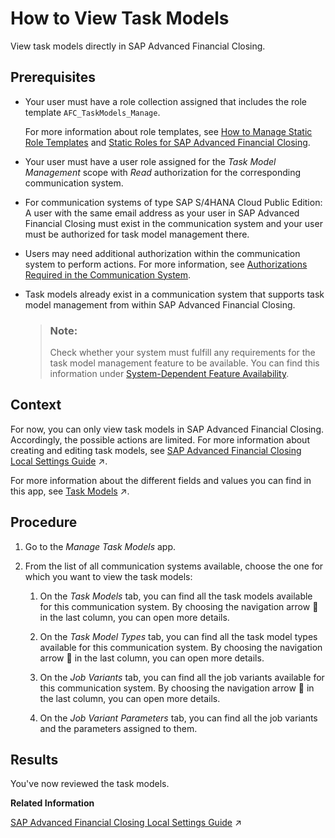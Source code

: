 <!-- loioc383261772e34ff99d66d6fa2846b7ac -->

<link rel="stylesheet" type="text/css" href="../css/sap-icons.css"/>

# How to View Task Models

View task models directly in SAP Advanced Financial Closing.



<a name="loioc383261772e34ff99d66d6fa2846b7ac__prereq_unj_dt4_tdc"/>

## Prerequisites

-   Your user must have a role collection assigned that includes the role template `AFC_TaskModels_Manage`.

    For more information about role templates, see [How to Manage Static Role Templates](../User-Management/how-to-manage-static-role-templates-0cca34d.md) and [Static Roles for SAP Advanced Financial Closing](../User-Management/static-roles-for-sap-advanced-financial-closing-b92a241.md).

-   Your user must have a user role assigned for the *Task Model Management* scope with *Read* authorization for the corresponding communication system.
-   For communication systems of type SAP S/4HANA Cloud Public Edition: A user with the same email address as your user in SAP Advanced Financial Closing must exist in the communication system and your user must be authorized for task model management there.
-   Users may need additional authorization within the communication system to perform actions. For more information, see [Authorizations Required in the Communication System](../User-Management/authorizations-required-in-the-communication-system-97120d2.md).

-   Task models already exist in a communication system that supports task model management from within SAP Advanced Financial Closing.

    > ### Note:  
    > Check whether your system must fulfill any requirements for the task model management feature to be available. You can find this information under [System-Dependent Feature Availability](../Connectivity/system-dependent-feature-availability-0465d8f.md).




## Context

For now, you can only view task models in SAP Advanced Financial Closing. Accordingly, the possible actions are limited. For more information about creating and editing task models, see [SAP Advanced Financial Closing Local Settings Guide](https://help.sap.com/viewer/a32675ceb29149fd9be78a66704da190/SHIP/en-US/b9fac8285765445ba0eaaa9bdf738e3d.html "") :arrow_upper_right:.

For more information about the different fields and values you can find in this app, see [Task Models](https://help.sap.com/viewer/b3f5b9cf1ab7498fad5b6f297013d65a/SHIP/en-US/ba603ea075104e98a05c9aea4547e8cc.html "Learn more about working with task models.") :arrow_upper_right:.



## Procedure

1.  Go to the *Manage Task Models* app.

2.  From the list of all communication systems available, choose the one for which you want to view the task models:

    1.  On the *Task Models* tab, you can find all the task models available for this communication system. By choosing the navigation arrow <span class="SAP-icons-V5"></span> in the last column, you can open more details.

    2.  On the *Task Model Types* tab, you can find all the task model types available for this communication system. By choosing the navigation arrow <span class="SAP-icons-V5"></span> in the last column, you can open more details.

    3.  On the *Job Variants* tab, you can find all the job variants available for this communication system. By choosing the navigation arrow <span class="SAP-icons-V5"></span> in the last column, you can open more details.

    4.  On the *Job Variant Parameters* tab, you can find all the job variants and the parameters assigned to them.





<a name="loioc383261772e34ff99d66d6fa2846b7ac__result_qzf_ssp_12c"/>

## Results

You've now reviewed the task models.

**Related Information**  


[SAP Advanced Financial Closing Local Settings Guide](https://help.sap.com/viewer/a32675ceb29149fd9be78a66704da190/SHIP/en-US/b9fac8285765445ba0eaaa9bdf738e3d.html "") :arrow_upper_right:

